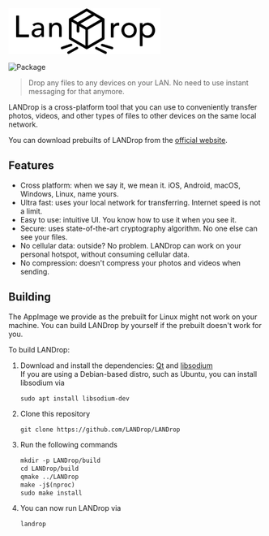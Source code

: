 <img src="LANDrop/icons/banner.png" width="300">

![Package](https://github.com/LANDrop/LANDrop/workflows/Package/badge.svg)

> Drop any files to any devices on your LAN. No need to use instant messaging for that anymore.

LANDrop is a cross-platform tool that you can use to conveniently transfer photos, videos, and other types of files to other devices on the same local network.

You can download prebuilts of LANDrop from the [official website](https://landrop.app/#downloads).

## Features

- Cross platform: when we say it, we mean it. iOS, Android, macOS, Windows, Linux, name yours.
- Ultra fast: uses your local network for transferring. Internet speed is not a limit.
- Easy to use: intuitive UI. You know how to use it when you see it.
- Secure: uses state-of-the-art cryptography algorithm. No one else can see your files.
- No cellular data: outside? No problem. LANDrop can work on your personal hotspot, without consuming cellular data.
- No compression: doesn't compress your photos and videos when sending.

## Building

The AppImage we provide as the prebuilt for Linux might not work on your machine. You can build LANDrop by yourself if the prebuilt doesn't work for you.

To build LANDrop:

1. Download and install the dependencies: [Qt](https://www.qt.io/download-qt-installer) and [libsodium](https://libsodium.gitbook.io/doc/#downloading-libsodium)  
    If you are using a Debian-based distro, such as Ubuntu, you can install libsodium via
    ```
    sudo apt install libsodium-dev
    ```
2. Clone this repository
    ```
    git clone https://github.com/LANDrop/LANDrop
    ```
3. Run the following commands
    ```
    mkdir -p LANDrop/build
    cd LANDrop/build
    qmake ../LANDrop
    make -j$(nproc)
    sudo make install
    ```
4. You can now run LANDrop via
    ```
    landrop
    ```
